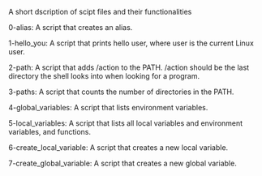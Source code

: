 A short dscription of scipt files and their functionalities

0-alias: A script that creates an alias.

1-hello_you: A script that prints hello user, where user is the current Linux user.

2-path: A script that adds /action to the PATH. /action should be the last directory the shell looks into when looking for a program.

3-paths: A script that counts the number of directories in the PATH.

4-global_variables: A script that lists environment variables.

5-local_variables: A script that lists all local variables and environment variables, and functions.

6-create_local_variable: A script that creates a new local variable.

7-create_global_variable: A script that creates a new global variable.
